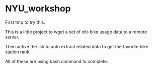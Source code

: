# NYU_workshop

First tmp to try this.


This is a little project to wget a set of citi-bike usage data to a remote server.

Then active the .sh to auto extract related data to get the favorite bike station rank.

All of these are using bash command to complete.
